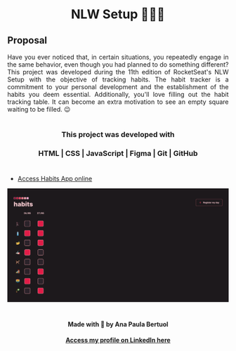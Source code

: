<h1 align="center"><strong> NLW Setup 👩🏻‍🚀 </strong></h1>
  
<h2><strong>Proposal</strong></h2>
<p align="justify"> Have you ever noticed that, in certain situations, you repeatedly engage in the same behavior, even though you had planned to do something different? This project was developed during the 11th edition of RocketSeat's NLW Setup with the objective of tracking habits. The habit tracker is a commitment to your personal development and the establishment of the habits you deem essential. Additionally, you'll love filling out the habit tracking table. It can become an extra motivation to see an empty square waiting to be filled. 😉 </p>

#

#### <h3 align="center"><strong> This project was developed with </strong></h3>

#### <h3 align="center">HTML | CSS | JavaScript | Figma | Git | GitHub </h3>

#

- [Access Habits App online](https://anaaaab.github.io/nlw-setup)

![preview](/preview.png)
#
  
<p align="center"><strong>Made with 🤍 by Ana Paula Bertuol </strong><p>
  

#### <p align="center">[Access my profile on LinkedIn here](https://www.linkedin.com/in/ana-paula-bertuol/) <p>
